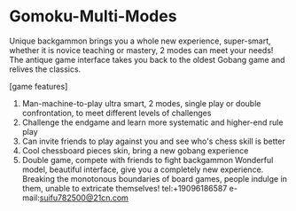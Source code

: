 # Gomoku-Multi-Modes

Unique backgammon brings you a whole new experience, super-smart, whether it is novice teaching or mastery, 2 modes can meet your needs! The antique game interface takes you back to the oldest Gobang game and relives the classics.

[game features]
1. Man-machine-to-play ultra smart, 2 modes, single play or double confrontation, to meet different levels of challenges
2. Challenge the endgame and learn more systematic and higher-end rule play
3. Can invite friends to play against you and see who's chess skill is better
4. Cool chessboard pieces skin, bring a new gobang experience
5. Double game, compete with friends to fight backgammon
Wonderful model, beautiful interface, give you a completely new experience. Breaking the monotonous boundaries of board games, people indulge in them, unable to extricate themselves!
tel:+19096186587
e-mail:suifu782500@21cn.com
